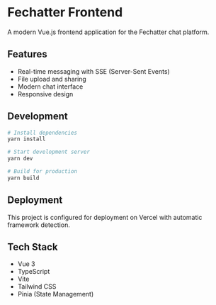 # Fechatter Frontend

A modern Vue.js frontend application for the Fechatter chat platform.

## Features

- Real-time messaging with SSE (Server-Sent Events)
- File upload and sharing
- Modern chat interface
- Responsive design

## Development

```bash
# Install dependencies
yarn install

# Start development server
yarn dev

# Build for production
yarn build
```

## Deployment

This project is configured for deployment on Vercel with automatic framework detection.

## Tech Stack

- Vue 3
- TypeScript
- Vite
- Tailwind CSS
- Pinia (State Management)
